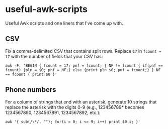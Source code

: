 useful-awk-scripts
==================

Useful Awk scripts and one liners that I've come up with.

CSV
---

Fix a comma-delimited CSV that contains split rows.  Replace `17` in `fcount = 17` with the number of fields that your CSV has:

`awk -F, 'BEGIN { fcount = 17; pnf = fcount; } NF != fcount { if(pnf == fcount) {pln = $0; pnf = NF;} else {print pln $0; pnf = fcount;} } NF == fcount { print $0 }'`

Phone numbers
-------------

For a column of strings that end with an asterisk, generate 10 strings that replace the asterisk with the digits 0-9 (e.g., 123456789* becomes 1234567890, 1234567891, 1234567892, etc.):

`awk '{ sub(/\*/, ""); for(i = 0; i <= 9; i++) print $0 i; }'`
